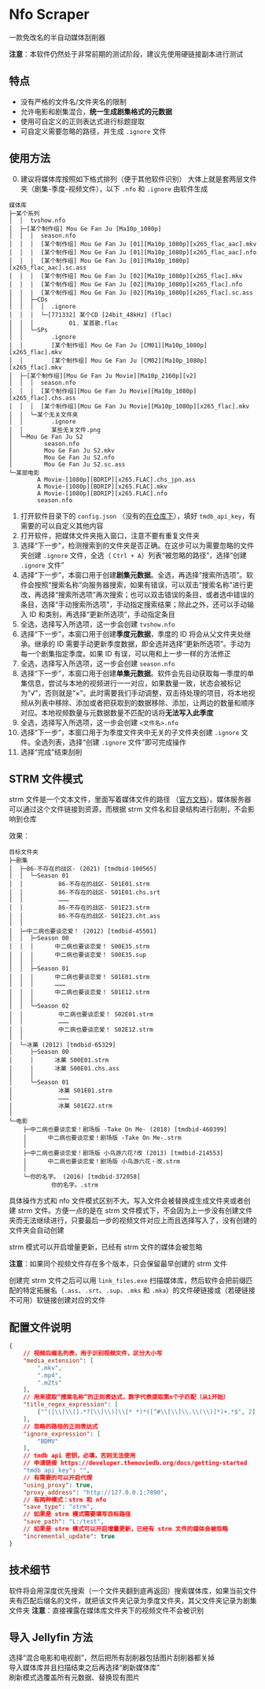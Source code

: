 # Nfo Scraper

一款免改名的半自动媒体刮削器

**注意**：本软件仍然处于非常前期的测试阶段，建议先使用硬链接副本进行测试

## 特点
- 没有严格的文件名/文件夹名的限制
- 允许电影和剧集混合，**统一生成剧集格式的元数据**
- 使用可自定义的正则表达式进行标题提取
- 可自定义需要忽略的路径，并生成 ```.ignore``` 文件

## 使用方法

0. 建议将媒体库按照如下格式排列（便于其他软件识别）
大体上就是套两层文件夹（剧集-季度-视频文件），以下 ```.nfo``` 和 ```.ignore``` 由软件生成

```
媒体库
├─某个系列
│  │  tvshow.nfo
│  ├─[某个制作组] Mou Ge Fan Ju [Ma10p_1080p]
│  │  │  season.nfo
│  │  │  [某个制作组] Mou Ge Fan Ju [01][Ma10p_1080p][x265_flac_aac].mkv
│  │  │  [某个制作组] Mou Ge Fan Ju [01][Ma10p_1080p][x265_flac_aac].nfo
│  │  │  [某个制作组] Mou Ge Fan Ju [01][Ma10p_1080p][x265_flac_aac].sc.ass
│  │  │  [某个制作组] Mou Ge Fan Ju [02][Ma10p_1080p][x265_flac].mkv
│  │  │  [某个制作组] Mou Ge Fan Ju [02][Ma10p_1080p][x265_flac].nfo
│  │  │  [某个制作组] Mou Ge Fan Ju [02][Ma10p_1080p][x265_flac].sc.ass
│  │  ├─CDs
│  │  │  │  .ignore
│  │  │  └─[771332] 某个CD [24bit_48kHz] (flac)
│  │  │          01. 某首歌.flac
│  │  └─SPs
│  │        .ignore
│  │        [某个制作组] Mou Ge Fan Ju [CM01][Ma10p_1080p][x265_flac].mkv
│  │        [某个制作组] Mou Ge Fan Ju [CM02][Ma10p_1080p][x265_flac].mkv
│  ├─[某个制作组][Mou Ge Fan Ju Movie][Ma10p_2160p][v2]
│  │  │  season.nfo
│  │  │  [某个制作组][Mou Ge Fan Ju Movie][Ma10p_1080p][x265_flac].chs.ass
│  │  │  [某个制作组][Mou Ge Fan Ju Movie][Ma10p_1080p][x265_flac].mkv
│  │  └─某个无关文件夹
│  │        .ignore
│  │        某些无关文件.png
│  └─Mou Ge Fan Ju S2
│         season.nfo
│         Mou Ge Fan Ju S2.mkv
│         Mou Ge Fan Ju S2.nfo
│         Mou Ge Fan Ju S2.sc.ass
└─某部电影
        A Movie-[1080p][BDRIP][x265.FLAC].chs_jpn.ass
        A Movie-[1080p][BDRIP][x265.FLAC].mkv
        A Movie-[1080p][BDRIP][x265.FLAC].nfo
        season.nfo
```
1. 打开软件目录下的 ```config.json``` （没有的[在仓库下](https://github.com/spr-equinox/nfo_scraper/raw/master/nfo_scraper/config.json)），填好 ```tmdb_api_key```，有需要的可以自定义其他内容
1. 打开软件，把媒体文件夹拖入窗口，注意不要有重复文件夹
1. 选择“下一步”，检测搜索到的文件夹是否正确。在这步可以为需要忽略的文件夹创建 ```.ignore``` 文件，全选（ ```Ctrl + A```）列表“被忽略的路径”，选择“创建 ```.ignore``` 文件”
1. 选择“下一步”，本窗口用于创建**剧集元数据**。全选，再选择“搜索所选项”。软件会按照“搜索名称”向服务器搜索，如果有错误，可以双击“搜索名称”进行更改，再选择“搜索所选项”再次搜索；也可以双击错误的条目，或者选中错误的条目，选择“手动搜索所选项”，手动指定搜索结果；除此之外，还可以手动输入 ID 和类别，再选择“更新所选项”，手动指定条目
1. 全选，选择写入所选项，这一步会创建 ```tvshow.nfo``` 
1. 选择“下一步”，本窗口用于创建**季度元数据**，季度的 ID 将会从父文件夹处继承。继承的 ID 需要手动更新季度数据，即全选并选择“更新所选项”。手动为每一个剧集指定季度。如果 ID 有误，可以用和上一步一样的方法修正
1. 全选，选择写入所选项，这一步会创建 ```season.nfo``` 
1. 选择“下一步”，本窗口用于创建**单集元数据**。软件会先自动获取每一季度的单集信息，尝试与本地的视频进行一一对应，如果数量一致，状态会被标记为“√”，否则就是“×”。此时需要我们手动调整，双击待处理的项目，将本地视频从列表中移除、添加或者把获取到的数据移除、添加，让两边的数量和顺序对应。本地视频数量与元数据数量不匹配的话将**无法写入此季度**
1. 全选，选择写入所选项，这一步会创建 ```<文件名>.nfo``` 
1. 选择“下一步”，本窗口用于为季度文件夹中无关的子文件夹创建 ```.ignore``` 文件。全选列表，选择“创建 ```.ignore``` 文件”即可完成操作
1. 选择“完成”结束刮削

## STRM 文件模式

strm 文件是一个文本文件，里面写着媒体文件的路径 （[官方文档](https://emby.media/support/articles/Strm-Files.html)）。媒体服务器可以通过这个文件链接到资源，而根据 strm 文件名和目录结构进行刮削，不会影响到仓库

效果：
```
目标文件夹
├─剧集
│  ├─86-不存在的战区- (2021) [tmdbid-100565]
│  │  └─Season 01
│  │          86-不存在的战区- S01E01.strm
│  │          86-不存在的战区- S01E01.chs.srt
│  │          ………
│  │          86-不存在的战区- S01E23.strm
│  │          86-不存在的战区- S01E23.cht.ass
│  │          
│  ├─中二病也要谈恋爱！ (2012) [tmdbid-45501]
│  │  ├─Season 00
│  │  │      中二病也要谈恋爱！ S00E35.strm
│  │  │      中二病也要谈恋爱！ S00E35.sup
│  │  │      
│  │  ├─Season 01
│  │  │      中二病也要谈恋爱！ S01E01.strm
│  │  │      ………
│  │  │      中二病也要谈恋爱！ S01E12.strm
│  │  │      
│  │  └─Season 02
│  │          中二病也要谈恋爱！ S02E01.strm
│  │          ………
│  │          中二病也要谈恋爱！ S02E12.strm
│  │          
│  └─冰菓 (2012) [tmdbid-65329]
│     ├─Season 00
│     │      冰菓 S00E01.strm
│     │      冰菓 S00E01.chs.ass
│     │      
│     └─Season 01
│             冰菓 S01E01.strm
│             ………
│             冰菓 S01E22.strm
│              
└─电影
    ├─中二病也要谈恋爱！剧场版 -Take On Me- (2018) [tmdbid-460399]
    │      中二病也要谈恋爱！剧场版 -Take On Me-.strm
    │      
    ├─中二病也要谈恋爱！剧场版 小鸟游六花?改 (2013) [tmdbid-214553]
    │      中二病也要谈恋爱！剧场版 小鸟游六花・改.strm
    │      
    └─你的名字。 (2016) [tmdbid-372058]
            你的名字。.strm
```

具体操作方式和 nfo 文件模式区别不大。写入文件会被替换成生成文件夹或者创建 strm 文件。方便一点的是在 strm 文件模式下，不会因为上一步没有创建文件夹而无法继续进行，只要最后一步的视频文件对应上而且选择写入了，没有创建的文件夹会自动创建

strm 模式可以开启增量更新，已经有 strm 文件的媒体会被忽略

**注意**：如果同个视频文件存在多个版本，只会保留最早创建的 strm 文件

创建完 strm 文件之后可以用 ```link_files.exe``` 扫描媒体库，然后软件会把前缀匹配的特定拓展名（```.ass```、```.srt```、```.sup```、```.mks``` 和 ```.mka```）的文件硬链接或（若硬链接不可用）软链接创建对应的文件

## 配置文件说明

```json
{
	// 视频后缀名列表，用于识别视频文件，区分大小写
	"media_extension": [
		".mkv",
		".mp4",
		".m2ts"
	],
	// 用来提取“搜索名称”的正则表达式，数字代表提取第n个子匹配（从1开始）
	"title_regex_expression": [
		["^([\\[\\(].*?[\\]\\)]\\[* *)*([^#\\[\\]\\.\\(\\)]*)+.*$", 2]
	],
	// 忽略的路径的正则表达式
	"ignore_expression": [
		"BDMV"
	],
	// tmdb api 密钥，必填，否则无法使用
	// 申请链接 https://developer.themoviedb.org/docs/getting-started
	"tmdb_api_key": "",
	// 有需要的可以开启代理
	"using_proxy": true,
	"proxy_address": "http://127.0.0.1:7890",
	// 有两种模式：strm 和 nfo
	"save_type": "strm",
	// 如果是 strm 模式需要填写目标路径
	"save_path": "L:/test",
	// 如果是 strm 模式可以开启增量更新，已经有 strm 文件的媒体会被忽略
	"incremental_update": true
}
```
## 技术细节
软件将会用深度优先搜索（一个文件夹翻到底再返回）搜索媒体库，如果当前文件夹有匹配后缀名的文件，就把该文件夹记录为季度文件夹，其父文件夹记录为剧集文件夹
**注意**：直接裸露在媒体库文件夹下的视频文件不会被识别

## 导入 Jellyfin 方法
选择“混合电影和电视剧”，然后把所有刮削器包括图片刮削器都关掉  
导入媒体库并且扫描结束之后再选择“刷新媒体库”  
刷新模式选覆盖所有元数据、替换现有图片  